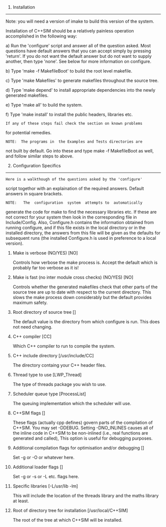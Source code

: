 1.	Installation
********************

Note: you will need a version of imake  to  build this version  of the
system.

Installation  of  C++SIM  should be  a  relatively  painless operation
accomplished in the following way:

a)
	Run the  'configure' script  and  answer all of  the  question
asked. Most questions have default  answers that you can accept simply
by pressing 'return'. If you do not want the default answer but do not
want to supply  another,   then  type  'none'.   See below  for   more
information on configure.

b)
	Type 'make -f MakefileBoot' to build the root level makefile.

c)
	Type 'make  Makefiles'  to  generate  makefiles throughout the
source tree.

d)
	Type 'make depend'  to install appropriate  dependencies  into
the newly generated makefiles.

e)
	Type 'make all' to build the system.

f)
	Type 'make install'  to install the public headers,  libraries
etc.

	If any of these steps fail check the section on known problems
for potential remedies.

	NOTE:  The programs in  the Examples and Tests directories are
not built by  default. Go into these and  type make -f MakefileBoot as
well, and follow similar steps to above.


2.	Configuration Specifics
*******************************

	Here is a walkthough of the questions asked by the 'configure'
script togethor with an explaination of the required answers. Default
answers in square brackets.

	NOTE:   The  configuration  system  attempts to  automatically
generate the  code for make  to find the   necessary libraries etc. If
these are not correct  for your system  then look in the corresponding
file in  Include/Config.  Also, Configure.h contains  the  information
obtained from running configure, and if this file  exists in the local
directory or in  the installed directory, the  answers  from this file
will be  given as the   defaults  for subsequent  runs (the  installed
Configure.h is used in preference to a local version).

1)	Make is verbose (NO/YES) [NO]

	Controls how verbose the make process is. Accept the default
which is probably far too verbose as it is!

2)	Make is fast (no inter module cross checks) (NO/YES) [NO]

	Controls whether the  generated  makefiles  check  that  other
parts of the source  tree are up to  date with respect to the  current
directory. This  slows  the  make  process  down considerably but  the
default  provides  maximum safety. 

3)	Root  directory  of  source  tree [<path>]

	The  default value is  the  directory from which configure  is
run. This does not need changing.

4)	C++  compiler [CC]

	Which C++ compiler  to run to compile  the  system.

5)	C++ include directory [/usr/include/CC]

	The directory containg your C++ header files.

6)	Thread type to use [LWP_Thread]

	The type of threads package you wish to use.

7)	Scheduler queue type [ProcessList]

	The queuing implementation which the scheduler will use.

8)	C++SIM flags []

	These  flags  (actually  cpp  defines)  govern  parts  of  the
compilation of  C++SIM.  You may set  -DDEBUG.   Setting  -DNO_INLINES
causes all of the inline  code in C++SIM to be non-inlined (i.e., real
functions  are  generated  and called),  This  option  is  useful  for
debugging purposes.

9)	Additional compilation flags for optimisation and/or debugging []

	Set -g or -O or whatever here.

10)	Additional loader flags []

	Set -g or -s or -L etc. flags here.

11)	Specific libraries [-L/usr/lib -lm]

	This  will include the location of the threads library and the
maths library at least.

12)	Root of directory tree for installation [/usr/local/C++SIM] 

	The root of the tree at which C++SIM will be installed.
